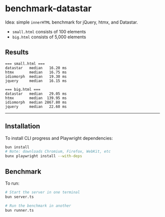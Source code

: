 # benchmark-datastar

Idea: simple `innerHTML` benchmark for jQuery, htmx, and Datastar.

- `small.html` consists of 100 elements
- `big.html` consists of 5,000 elements

## Results

```
=== small.html ===
datastar   median   16.20 ms
htmx       median   16.75 ms
idiomorph  median   19.30 ms
jquery     median   16.15 ms

=== big.html ===
datastar   median   29.05 ms
htmx       median  139.95 ms
idiomorph  median 2867.80 ms
jquery     median   22.60 ms
```

---

## Installation

To install CLI progress and Playwright dependencies:

```bash
bun install
# Note: downloads Chromium, Firefox, WebKit, etc
bunx playwright install --with-deps
```

## Benchmark

To run:

```bash
# Start the server in one terminal
bun server.ts

# Run the benchmark in another
bun runner.ts
```